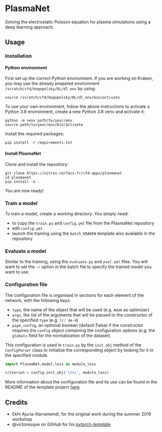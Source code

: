 # PlasmaNet

Solving the electrostatic Poisson equation for plasma simulations using a deep learning approach.

## Usage

### Installation

#### Python environment

First set up the correct Python environment. If you are working on Kraken, you may use the already prepared
environment `/scratch/cfd/bogopolsky/DL/dl_env` by using:

`source /scratch/cfd/bogopolsky/DL/dl_env/bin/activate`

To use your own environment, follow the above instructions to activate a Python 3.8 environment, create a new 
Python 3.8 venv and activate it:

`python -m venv path/to/your/env`  
`source path/to/your/env/bin/activate`

Install the required packages:

`pip install -r requirements.txt`

#### Install PlasmaNet

Clone and install the repository:

`git clone https://nitrox.cerfacs.fr/cfd-apps/plasmanet`  
`cd plasmanet`  
`pip install -e .`

You are now ready!

### Train a model

To train a model, create a working directory. You simply need:
- to copy the `train.py` and `config.yml` file from the PlasmaNet repository
- edit `config.yml` 
- launch the training using the `batch_KRAKEN` template also available in the repository

### Evaluate a model

Similar to the training, using the `evaluate.py` and `eval.yml` files.
You will want to set the `-r` option in the batch file to specify the trained model you want to use.

### Configuration file

The configuration file is organised in sections for each element of the network, with the following keys:
- `type`, the name of the object that will be used (e.g. `Adam` as optimizer)
- `args`, the list of the arguments that will be passed to the constructor of the specified `type` (e.g. `lr: 4e-4`)
- `pipe_config`, an optional boolean (default False) if the constructor requires the `config` object containing the 
configuration options (e.g. the `globals` field for the normalization of the dataset)

This configuration is used in `train.py` by the `init_obj` method of the `ConfigParser` class to initialize 
the corresponding object by looking for it in the specified module.

```python
import PlasmaNet.model.loss as module_loss

criterion = config.init_obj('loss', module_loss)
```

More information about the configuration file and its use can be found in the README of the template project
[here](https://github.com/victoresque/pytorch-template).


## Credits

- Ekhi Ajuria-Illarramendi, for the original work during the summer 2019 workshop
- @victoresque on GitHub for his [pytorch-template](https://github.com/victoresque/pytorch-template)
